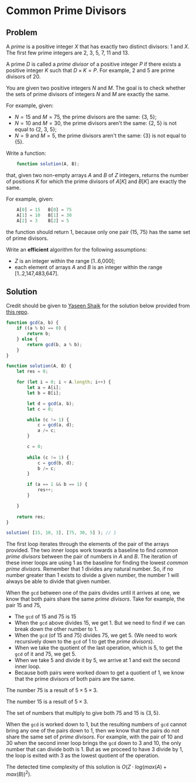 # Common Prime Divisors

## Problem

A _prime_ is a positive integer $X$ that has exactly two distinct divisors: 1 and $X$. The first few prime integers are 2, 3, 5, 7, 11 and 13.

A prime $D$ is called a _prime divisor_ of a positive integer $P$ if there exists a positive integer $K$ such that $D \times K = P$. For example, 2 and 5 are prime divisors of 20.

You are given two positive integers $N$ and $M$. The goal is to check whether the sets of prime divisors of integers $N$ and $M$ are exactly the same.

For example, given:

- $N = 15$ and $M = 75$, the prime divisors are the same: {3, 5};
- $N = 10$ and $M = 30$, the prime divisors aren't the same: {2, 5} is not equal to {2, 3, 5};
- $N = 9$ and $M = 5$, the prime divisors aren't the same: {3} is not equal to {5}.

Write a function:

```js
    function solution(A, B);
```

that, given two non-empty arrays $A$ and $B$ of $Z$ integers, returns the number of positions $K$ for which the prime divisors of $A[K]$ and $B[K]$ are exactly the same.

For example, given:

```js
    A[0] = 15   B[0] = 75
    A[1] = 10   B[1] = 30
    A[2] = 3    B[2] = 5
```

the function should return 1, because only one pair (15, 75) has the same set of prime divisors.

Write an **efficient** algorithm for the following assumptions:

- $Z$ is an integer within the range [1..6,000];
- each element of arrays $A$ and $B$ is an integer within the range [1..2,147,483,647].

## Solution

Credit should be given to [Yaseen Shaik](https://github.com/yaseenshaik) for the solution below provided from [this repo](https://github.com/yaseenshaik/codility-solutions-javascript).

```js
function gcd(a, b) {
    if ((a % b) == 0) {
        return b;
    } else {
        return gcd(b, a % b);
    }
}

function solution(A, B) { 
    let res = 0;

    for (let i = 0; i < A.length; i++) {
        let a = A[i];
        let b = B[i];

        let d = gcd(a, b);
        let c = 0;

        while (c != 1) {
            c = gcd(a, d);
            a /= c;
        }

        c = 0;
        
        while (c != 1) {
            c = gcd(b, d);
            b /= c;
        }

        if (a == 1 && b == 1) {
            res++;
        }

    }
    
    return res;
}

solution( [15, 10, 3], [75, 30, 5] ); // 1
```

The first loop iterates through the elements of the pair of the arrays provided. The two inner loops work towards a baseline to find _common prime divisors_ between the pair of numbers in $A$ and $B$. The iteration of these inner loops are using 1 as the baseline for finding the lowest _common prime divisors_. Remember that 1 divides any natural number. So, if no number greater than 1 exists to divide a given number, the number 1 will always be able to divide that given number.

When the `gcd` between one of the pairs divides until it arrives at one, we know that both pairs share the same _prime divisors_. Take for example, the pair 15 and 75,
 - The `gcd` of 15 and 75 is 15
 - When the `gcd` above divides 15, we get 1. But we need to find if we can break down the other number to 1.
 - When the `gcd` (of 15 and 75) divides 75, we get 5. (We need to work recursively down to the `gcd` of 1 to get the _prime divisors_).
 - When we take the quotient of the last operation, which is 5, to get the `gcd` of it and 75, we get 5.
 - When we take 5 and divide it by 5, we arrive at 1 and exit the second inner loop.
 - Because both pairs were worked down to get a quotient of 1, we know that the prime divisors of both pairs are the same.

The number $75$ is a result of $5 \times 5 \times 3$.

The number $15$ is a result of $5 \times 3$.

The set of numbers that multiply to give both $75$ and $15$ is $\{3, 5\}$.

When the `gcd` is worked down to 1, but the resulting numbers of `gcd` cannot bring any one of the pairs down to 1, then we know that the pairs do not share the same set of _prime divisors_. For example, with the pair of 10 and 30 when the second inner loop brings the `gcd` down to 3 and 10, the only number that can divide both is 1. But as we proceed to have 3 divide by 1, the loop is exited with 3 as the lowest quotient of the operation.

The detected time complexity of this solution is $O(Z \cdot log(max(A) + max(B))^2)$.
